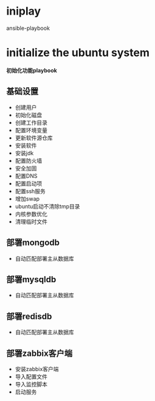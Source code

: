 # iniplay
ansible-playbook

# initialize the ubuntu system
__初始化功能playbook__
## 基础设置
- 创建用户
- 初始化磁盘
- 创建工作目录
- 配置环境变量
- 更新软件源仓库
- 安装软件
- 安装jdk 
- 配置防火墙
- 安全加固
- 配置DNS 
- 配置启动项
- 配置ssh服务
- 增加swap
- ubuntu启动不清除tmp目录
- 内核参数优化
- 清理临时文件

## 部署mongodb
- 自动匹配部署主从数据库

## 部署mysqldb
- 自动匹配部署主从数据库

## 部署redisdb
- 自动匹配部署主从数据库

## 部署zabbix客户端
- 安装zabbix客户端
- 导入配置文件
- 导入监控脚本
- 启动服务
